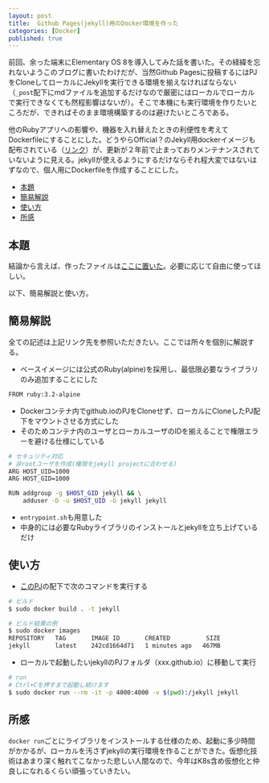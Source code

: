 ```yaml
---
layout: post
title:  Github Pages(jekyll)用のDocker環境を作った
categories: [Docker]
published: true
---
```


前回、余った端末にElementary OS 8を導入してみた話を書いた。その経緯を忘れないようこのブログに書いたわけだが、当然Github Pagesに投稿するにはPJをCloneしてローカルにJekyllを実行できる環境を揃えなければならない（`_post`配下にmdファイルを追加するだけなので厳密にはローカルでローカルで実行できなくても然程影響はないが）。そこで本機にも実行環境を作りたいところだが、できればそのまま環境構築するのは避けたいところである。

他のRubyアプリへの影響や、機器を入れ替えたときの利便性を考えてDockerfileにすることにした。どうやらOfficial？のJekyll用dockerイメージも配布されている（[リンク](https://hub.docker.com/r/jekyll/jekyll)）が、更新が２年前で止まっておりメンテナンスされていないように見える。jekyllが使えるようにするだけならそれ程大変ではないはずなので、個人用にDockerfileを作成することにした。

- [本題](#本題)
- [簡易解説](#簡易解説)
- [使い方](#使い方)
- [所感](#所感)

## 本題

結論から言えば、作ったファイルは[ここに置いた](https://github.com/akihiros/jekyll-docker)。必要に応じて自由に使ってほしい。

以下、簡易解説と使い方。

## 簡易解説

全ての記述は上記リンク先を参照いただきたい。ここでは所々を個別に解説する。

- ベースイメージには公式のRuby(alpine)を採用し、最低限必要なライブラリのみ追加することにした

```sh
FROM ruby:3.2-alpine
```

- Dockerコンテナ内でgithub.ioのPJをCloneせず、ローカルにCloneしたPJ配下をマウントさせる方式にした
- そのためコンテナ内のユーザとローカルユーザのIDを揃えることで権限エラーを避ける仕様にしている

```sh
# セキュリティ対応
# 非rootユーザを作成(権限をjekyll projectに合わせる)
ARG HOST_UID=1000
ARG HOST_GID=1000

RUN addgroup -g $HOST_GID jekyll && \
    adduser -D -u $HOST_UID -G jekyll jekyll
```

- `entrypoint.sh`も用意した
- 中身的には必要なRubyライブラリのインストールとjekyllを立ち上げているだけ

## 使い方

- [このPJ](https://github.com/akihiros/jekyll-docker)の配下で次のコマンドを実行する

```sh
# ビルド
$ sudo docker build . -t jekyll

# ビルド結果の例
$ sudo docker images
REPOSITORY   TAG       IMAGE ID       CREATED          SIZE
jekyll       latest    242cd1664d71   1 minutes ago   467MB
```

- ローカルで起動したいjekyllのPJフォルダ（xxx.github.io）に移動して実行

```sh
# run
# Ctrl+Cを押すまで起動し続けます
$ sudo docker run --rm -it -p 4000:4000 -v $(pwd):/jekyll jekyll
```

## 所感

`docker run`ごとにライブラリをインストールする仕様のため、起動に多少時間がかかるが、ローカルを汚さずjekyllの実行環境を作ることができた。仮想化技術はあまり深く触れてこなかった悲しい人間なので、今年はK8s含め仮想化と仲良しになれるくらい頑張っていきたい。